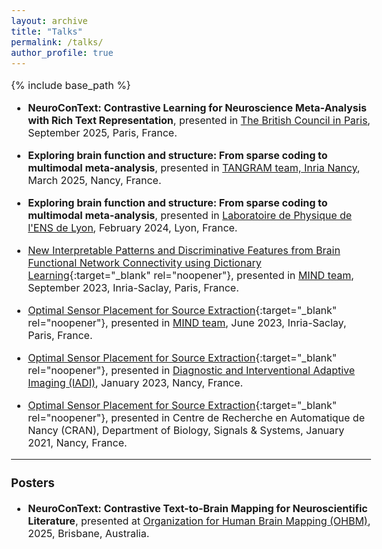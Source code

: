 ```yaml
---
layout: archive
title: "Talks"
permalink: /talks/
author_profile: true
---
```


<style type="text/css"> body{ font-size: 12pt; } </style>

{% include base_path %}

<!-- Here you can find some of my talks and tutorials. -->

<!-- * [Deep Latent Variable Generative Models: Application to Audio-visual Speech Enhancement](/files/deep_av_vae.pdf){:target="_blank" rel="noopener"}
* [Sparse Representation, Dictionary Learning, and Deep Neural Networks: Their Connections and New Algorithms](/files/DL_Sparse.pdf){:target="_blank" rel="noopener"}
* [A brief overview of proximal algorithms](/files/ProximalAlgorithms.pdf){:target="_blank" rel="noopener"}
* A simple derivation of the backpropagation (backprop) algorithm for training artificial neural networks in matrix form can be found [here](/files/BackpropMatrixForm.pdf){:target="_blank" rel="noopener"}.
* For a brief tutorial on gradient backpropagation through a long short-term memory (LSTM) cell, see [this](/files/lstm.pdf){:target="_blank" rel="noopener"}.
* A simple [demo](/files/Sparse Demo.zip){:target="_blank" rel="noopener"} of *Sparse Land*, including, various sparse signal recovery (compressed sensing) algorithms, demonstration of simple dimensionality reduction schemes based on *Discrete Cosine Transform (DCT)* and *Principal Component Analysis (PCA)*, and so on. -->

* **NeuroConText: Contrastive Learning for Neuroscience Meta-Analysis with Rich Text Representation**, presented in [The British Council in Paris](https://www.britishcouncil.fr/), September 2025, Paris, France.

* **Exploring brain function and structure: From sparse coding to multimodal meta-analysis**, presented in [TANGRAM team, Inria Nancy](https://team.inria.fr/tangram/fr/), March 2025, Nancy, France.

* **Exploring brain function and structure: From sparse coding to multimodal meta-analysis**, presented in [Laboratoire de Physique de l'ENS de Lyon]([https://team.inria.fr/mind/](https://www.ens-lyon.fr/PHYSIQUE)), February 2024, Lyon, France.

* [New Interpretable Patterns and Discriminative Features from Brain Functional Network Connectivity using Dictionary Learning](/files/presentation_fMRI_DL_icassp2023_v2.pdf){:target="_blank" rel="noopener"}, presented in [MIND team](https://team.inria.fr/mind/), September 2023, Inria-Saclay, Paris, France.

* [Optimal Sensor Placement for Source Extraction](/files/Presentation_PhDdefence_Oct2020.pdf){:target="_blank" rel="noopener"}, presented in [MIND team](https://team.inria.fr/mind/), June 2023, Inria-Saclay, Paris, France.

* [Optimal Sensor Placement for Source Extraction](/files/Presentation_PhDdefence_Oct2020.pdf){:target="_blank" rel="noopener"}, presented in [Diagnostic and Interventional Adaptive Imaging (IADI)](https://iadi.univ-lorraine.fr/en/home/), January 2023, Nancy, France.

* [Optimal Sensor Placement for Source Extraction](/files/Presentation_PhDdefence_Oct2020.pdf){:target="_blank" rel="noopener"}, presented in Centre de Recherche en Automatique de Nancy (CRAN), Department of Biology, Signals & Systems, January 2021, Nancy, France.


---

### Posters

* **NeuroConText: Contrastive Text-to-Brain Mapping for Neuroscientific Literature**, presented at [Organization for Human Brain Mapping (OHBM)](https://www.humanbrainmapping.org/i4a/pages/index.cfm?pageid=4229), 2025, Brisbane, Australia.
